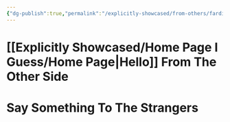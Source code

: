 ```yaml
---
{"dg-publish":true,"permalink":"/explicitly-showcased/from-others/fardip/","title":"Relay 2","dgShowLocalGraph":false,"noteIcon":""}
---
```



# [[Explicitly Showcased/Home Page I Guess/Home Page\|Hello]] From The Other Side

# Say Something To The Strangers